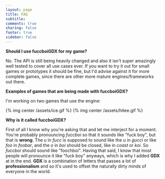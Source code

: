 ```yaml
---
layout: page
title: FAQ 
subtitle:
comments: true
sharing: false
footer: true
sidebar: false 
---
```


**Should I use fuccboiGDX for my game?**

No. The API is still being heavily changed and also it isn't super amazingly well tested to cover all use cases ever.
If you want to try it out for small games or prototypes it should be fine, but I'd advise against it for more complete games, 
since there are other more mature engines/frameworks out there.

**Examples of games that are being made with fuccboiGDX?**

I'm working on two games that use the engine:

{% img center /assets/ice.gif %}
{% img center /assets/hitee.gif %}

**Why is it called fuccboiGDX?**

First of all I know why you're asking that and let me interject for a moment. You're probably pronouncing
*fuccboi* so that it sounds like "fuck boy", but that is **wrong**. The *u* in *fucc* is supposed to sound like the *u*
in *gucci* or like *foo* in *foobar*, and the *o* in *boi* should be closed, like in *coast* or *koi*. So *fuccboi* should sound like
"foochboi". Having that said, I know that most people will pronounce it like "fuck boy" anyways, which is why I added **GDX** at in the end.
**GDX** is a combination of letters that passes a lot of **professionalism** and so it's used to offset the naturally dirty minds 
of everyone in the world.
